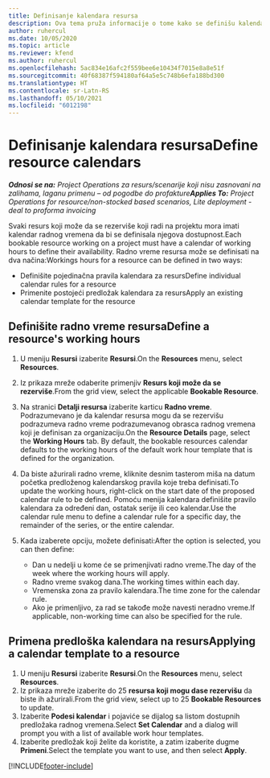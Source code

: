 ```yaml
---
title: Definisanje kalendara resursa
description: Ova tema pruža informacije o tome kako se definišu kalendari radnog vremena za resurse u usluzi Project Operations.
author: ruhercul
ms.date: 10/05/2020
ms.topic: article
ms.reviewer: kfend
ms.author: ruhercul
ms.openlocfilehash: 5ac834e16afc2f559bee6e10434f7015e8a8e51f
ms.sourcegitcommit: 40f68387f594180af64a5e5c748b6efa188bd300
ms.translationtype: HT
ms.contentlocale: sr-Latn-RS
ms.lasthandoff: 05/10/2021
ms.locfileid: "6012198"
---
```

# <a name="define-resource-calendars"></a><span data-ttu-id="7632c-103">Definisanje kalendara resursa</span><span class="sxs-lookup"><span data-stu-id="7632c-103">Define resource calendars</span></span>

<span data-ttu-id="7632c-104">_**Odnosi se na:** Project Operations za resurs/scenarije koji nisu zasnovani na zalihama, laganu primenu – od pogodbe do profakture_</span><span class="sxs-lookup"><span data-stu-id="7632c-104">_**Applies To:** Project Operations for resource/non-stocked based scenarios, Lite deployment - deal to proforma invoicing_</span></span>

<span data-ttu-id="7632c-105">Svaki resurs koji može da se rezerviše koji radi na projektu mora imati kalendar radnog vremena da bi se definisala njegova dostupnost.</span><span class="sxs-lookup"><span data-stu-id="7632c-105">Each bookable resource working on a project must have a calendar of working hours to define their availability.</span></span> <span data-ttu-id="7632c-106">Radno vreme resursa može se definisati na dva načina:</span><span class="sxs-lookup"><span data-stu-id="7632c-106">Workings hours for a resource can be defined in two ways:</span></span> 

   - <span data-ttu-id="7632c-107">Definišite pojedinačna pravila kalendara za resurs</span><span class="sxs-lookup"><span data-stu-id="7632c-107">Define individual calendar rules for a resource</span></span>
   - <span data-ttu-id="7632c-108">Primenite postojeći predložak kalendara za resurs</span><span class="sxs-lookup"><span data-stu-id="7632c-108">Apply an existing calendar template for the resource</span></span>

## <a name="define-a-resources-working-hours"></a><span data-ttu-id="7632c-109">Definišite radno vreme resursa</span><span class="sxs-lookup"><span data-stu-id="7632c-109">Define a resource's working hours</span></span>

1. <span data-ttu-id="7632c-110">U meniju **Resursi** izaberite **Resursi**.</span><span class="sxs-lookup"><span data-stu-id="7632c-110">On the **Resources** menu, select **Resources**.</span></span>
2. <span data-ttu-id="7632c-111">Iz prikaza mreže odaberite primenjiv **Resurs koji može da se rezerviše**.</span><span class="sxs-lookup"><span data-stu-id="7632c-111">From the grid view, select the applicable **Bookable Resource**.</span></span>
3. <span data-ttu-id="7632c-112">Na stranici **Detalji resursa** izaberite karticu **Radno vreme**. Podrazumevano je da kalendar resursa mogu da se rezervišu podrazumeva radno vreme podrazumevanog obrasca radnog vremena koji je definisan za organizaciju.</span><span class="sxs-lookup"><span data-stu-id="7632c-112">On the **Resource Details** page, select the **Working Hours** tab. By default, the bookable resources calendar defaults to the working hours of the default work hour template that is defined for the organization.</span></span>
4. <span data-ttu-id="7632c-113">Da biste ažurirali radno vreme, kliknite desnim tasterom miša na datum početka predloženog kalendarskog pravila koje treba definisati.</span><span class="sxs-lookup"><span data-stu-id="7632c-113">To update the working hours, right-click on the start date of the proposed calendar rule to be defined.</span></span> <span data-ttu-id="7632c-114">Pomoću menija kalendara definišite pravilo kalendara za određeni dan, ostatak serije ili ceo kalendar.</span><span class="sxs-lookup"><span data-stu-id="7632c-114">Use the calendar rule menu to define a calendar rule for a specific day, the remainder of the series, or the entire calendar.</span></span>
5. <span data-ttu-id="7632c-115">Kada izaberete opciju, možete definisati:</span><span class="sxs-lookup"><span data-stu-id="7632c-115">After the option is selected, you can then define:</span></span>

    - <span data-ttu-id="7632c-116">Dan u nedelji u kome će se primenjivati radno vreme.</span><span class="sxs-lookup"><span data-stu-id="7632c-116">The day of the week where the working hours will apply.</span></span>
    - <span data-ttu-id="7632c-117">Radno vreme svakog dana.</span><span class="sxs-lookup"><span data-stu-id="7632c-117">The working times within each day.</span></span>
    - <span data-ttu-id="7632c-118">Vremenska zona za pravilo kalendara.</span><span class="sxs-lookup"><span data-stu-id="7632c-118">The time zone for the calendar rule.</span></span>
    - <span data-ttu-id="7632c-119">Ako je primenljivo, za rad se takođe može navesti neradno vreme.</span><span class="sxs-lookup"><span data-stu-id="7632c-119">If applicable, non-working time can also be specified for the rule.</span></span>

## <a name="applying-a-calendar-template-to-a-resource"></a><span data-ttu-id="7632c-120">Primena predloška kalendara na resurs</span><span class="sxs-lookup"><span data-stu-id="7632c-120">Applying a calendar template to a resource</span></span>

1. <span data-ttu-id="7632c-121">U meniju **Resursi** izaberite **Resursi**.</span><span class="sxs-lookup"><span data-stu-id="7632c-121">On the **Resources** menu, select **Resources**.</span></span>
2. <span data-ttu-id="7632c-122">Iz prikaza mreže izaberite do 25 **resursa koji mogu dase rezervišu** da biste ih ažurirali.</span><span class="sxs-lookup"><span data-stu-id="7632c-122">From the grid view, select up to 25 **Bookable Resources** to update.</span></span>
3. <span data-ttu-id="7632c-123">Izaberite **Podesi kalendar** i pojaviće se dijalog sa listom dostupnih predložaka radnog vremena.</span><span class="sxs-lookup"><span data-stu-id="7632c-123">Select **Set Calendar** and a dialog will prompt you with a list of available work hour templates.</span></span>
4. <span data-ttu-id="7632c-124">Izaberite predložak koji želite da koristite, a zatim izaberite dugme **Primeni**.</span><span class="sxs-lookup"><span data-stu-id="7632c-124">Select the template you want to use, and then select **Apply**.</span></span>


[!INCLUDE[footer-include](../includes/footer-banner.md)]